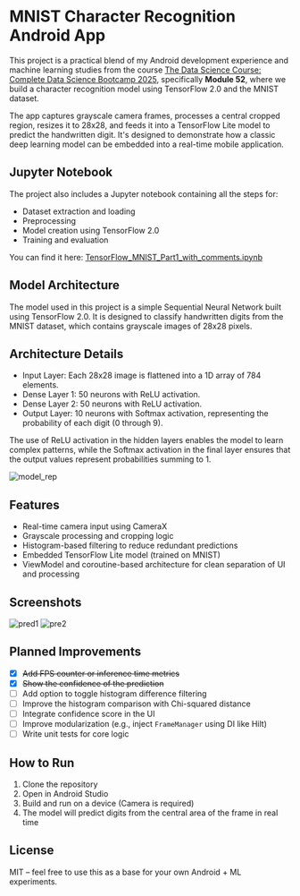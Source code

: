 # MNIST Character Recognition Android App

This project is a practical blend of my Android development experience and machine learning studies from the course [The Data Science Course: Complete Data Science Bootcamp 2025](https://www.udemy.com/course/the-data-science-course-complete-data-science-bootcamp), specifically **Module 52**, where we build a character recognition model using TensorFlow 2.0 and the MNIST dataset.

The app captures grayscale camera frames, processes a central cropped region, resizes it to 28x28, and feeds it into a TensorFlow Lite model to predict the handwritten digit. It's designed to demonstrate how a classic deep learning model can be embedded into a real-time mobile application.

## Jupyter Notebook

The project also includes a Jupyter notebook containing all the steps for:

- Dataset extraction and loading
- Preprocessing
- Model creation using TensorFlow 2.0
- Training and evaluation

You can find it here: [TensorFlow_MNIST_Part1_with_comments.ipynb](jupyter/TensorFlow_MNIST_Part1_with_comments.ipynb)

## Model Architecture

The model used in this project is a simple Sequential Neural Network built using TensorFlow 2.0. It is designed to classify handwritten digits from the MNIST dataset, which contains grayscale images of 28x28 pixels.

## Architecture Details

* Input Layer: Each 28x28 image is flattened into a 1D array of 784 elements.
* Dense Layer 1: 50 neurons with ReLU activation.
* Dense Layer 2: 50 neurons with ReLU activation.
* Output Layer: 10 neurons with Softmax activation, representing the probability of each digit (0 through 9).

The use of ReLU activation in the hidden layers enables the model to learn complex patterns, while the Softmax activation in the final layer ensures that the output values represent probabilities summing to 1.

![model_rep](screenshots/model-rep.png)

## Features

- Real-time camera input using CameraX
- Grayscale processing and cropping logic
- Histogram-based filtering to reduce redundant predictions
- Embedded TensorFlow Lite model (trained on MNIST)
- ViewModel and coroutine-based architecture for clean separation of UI and processing

## Screenshots

<!-- Replace with actual screenshots -->
![pred1](screenshots/Screenshot_20250518-213916.png) ![pre2](screenshots/Screenshot_20250518-213957.png)

## Planned Improvements

- [x] ~~Add FPS counter or inference time metrics~~
- [x] ~~Show the confidence of the prediction~~
- [ ] Add option to toggle histogram difference filtering
- [ ] Improve the histogram comparison with Chi-squared distance
- [ ] Integrate confidence score in the UI
- [ ] Improve modularization (e.g., inject `FrameManager` using DI like Hilt)
- [ ] Write unit tests for core logic

## How to Run

1. Clone the repository
2. Open in Android Studio
3. Build and run on a device (Camera is required)
4. The model will predict digits from the central area of the frame in real time

## License

MIT – feel free to use this as a base for your own Android + ML experiments.
